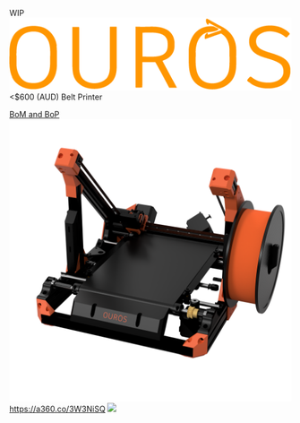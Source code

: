 WIP
![Ouros](Graphics/Ouros.png)
<$600 (AUD) Belt Printer

[BoM and BoP](https://docs.google.com/spreadsheets/d/1l4CQAsWA1VOHxtnCYEzdSOF4vzacqWnh0M9C7iE0zEw/edit?usp=sharing)
![Render](Graphics/v195.png)
https://a360.co/3W3NiSQ
![](Graphics/Ouros_0.gif)
